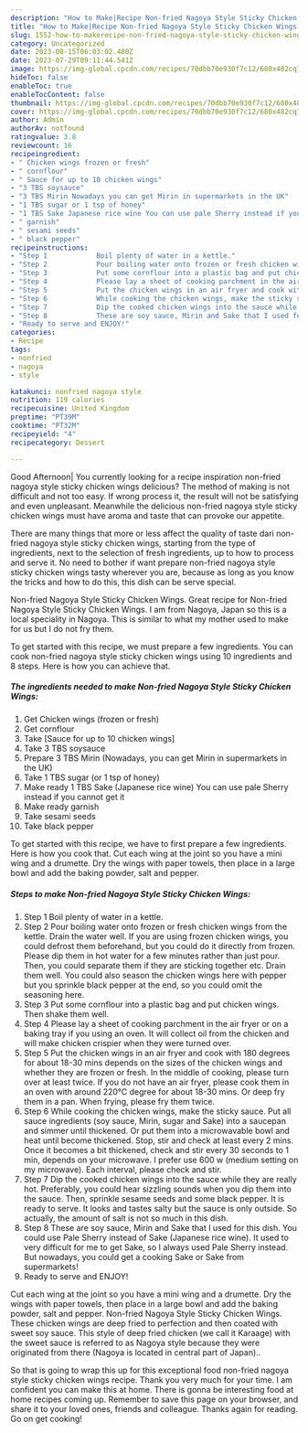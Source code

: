 ```yaml
---
description: "How to Make|Recipe Non-fried Nagoya Style Sticky Chicken Wings {That is Special"
title: "How to Make|Recipe Non-fried Nagoya Style Sticky Chicken Wings {That is Special"
slug: 1552-how-to-makerecipe-non-fried-nagoya-style-sticky-chicken-wings-that-is-special
category: Uncategorized
date: 2023-08-15T06:03:02.480Z
date: 2023-07-29T09:11:44.541Z
image: https://img-global.cpcdn.com/recipes/70dbb70e930f7c12/680x482cq70/non-fried-nagoya-style-sticky-chicken-wings-recipe-main-photo.jpg
hideToc: false
enableToc: true
enableTocContent: false
thumbnail: https://img-global.cpcdn.com/recipes/70dbb70e930f7c12/680x482cq70/non-fried-nagoya-style-sticky-chicken-wings-recipe-main-photo.jpg
cover: https://img-global.cpcdn.com/recipes/70dbb70e930f7c12/680x482cq70/non-fried-nagoya-style-sticky-chicken-wings-recipe-main-photo.jpg
author: Admin
authorAv: notfound
ratingvalue: 3.8
reviewcount: 16
recipeingredient:
- " Chicken wings frozen or fresh"
- " cornflour"
- " Sauce for up to 10 chicken wings"
- "3 TBS soysauce"
- "3 TBS Mirin Nowadays you can get Mirin in supermarkets in the UK"
- "1 TBS sugar or 1 tsp of honey"
- "1 TBS Sake Japanese rice wine You can use pale Sherry instead if you cannot get it"
- " garnish"
- " sesami seeds"
- " black pepper"
recipeinstructions:
- "Step 1            Boil plenty of water in a kettle."
- "Step 2            Pour boiling water onto frozen or fresh chicken wings from the kettle. Drain the water well. If you are using frozen chicken wings, you could defrost them beforehand, but you could do it directly from frozen. Please dip them in hot water for a few minutes rather than just pour. Then, you could separate them if they are sticking together etc. Drain them well.   You could also season the chicken wings here with pepper but you sprinkle black pepper at the end, so you could omit the seasoning here."
- "Step 3            Put some cornflour into a plastic bag and put chicken wings. Then shake them well."
- "Step 4            Please lay a sheet of cooking parchment in the air fryer or on a baking tray if you using an oven. It will collect oil from the chicken and will make chicken crispier when they were turned over."
- "Step 5            Put the chicken wings in an air fryer and cook with 180 degrees for about 18-30 mins depends on the sizes of the chicken wings and whether they are frozen or fresh. In the middle of cooking, please turn over at least twice.  If you do not have an air fryer, please cook them in an oven with around 220℃ degree for about 18-30 mins. Or deep fry them in a pan. When frying, please fry them twice."
- "Step 6            While cooking the chicken wings, make the sticky sauce. Put all sauce ingredients (soy sauce, Mirin, sugar and Sake) into a saucepan and simmer until thickened. Or put them into a microwavable bowl and heat until become thickened. Stop, stir and check at least every 2 mins. Once it becomes a bit thickened, check and stir every 30 seconds to 1 min, depends on your microwave. I prefer use 600 w (medium setting on my microwave). Each interval, please check and stir."
- "Step 7            Dip the cooked chicken wings into the sauce while they are really hot. Preferably, you could hear sizzling sounds when you dip them into the sauce. Then, sprinkle sesame seeds and some black pepper. It is ready to serve.  It looks and tastes salty but the sauce is only outside. So actually, the amount of salt is not so much in this dish."
- "Step 8            These are soy sauce, Mirin and Sake that I used for this dish. You could use Pale Sherry instead of Sake (Japanese rice wine). It used to very difficult for me to get Sake, so I always used Pale Sherry instead. But nowadays, you could get a cooking Sake or Sake from supermarkets!"
- "Ready to serve and ENJOY!"
categories:
- Recipe
tags:
- nonfried
- nagoya
- style

katakunci: nonfried nagoya style 
nutrition: 119 calories
recipecuisine: United Kingdom
preptime: "PT39M"
cooktime: "PT32M"
recipeyield: "4"
recipecategory: Dessert

---
```



Good Afternoon| You currently looking for a recipe inspiration non-fried nagoya style sticky chicken wings delicious? The method of making is not difficult and not too easy. If wrong process it, the result will not be satisfying and even unpleasant. Meanwhile the delicious non-fried nagoya style sticky chicken wings must have aroma and taste that can provoke our appetite.






There are many things that more or less affect the quality of taste dari non-fried nagoya style sticky chicken wings, starting from the type of ingredients, next to the selection of fresh ingredients, up to how to process and serve it. No need to bother if want prepare non-fried nagoya style sticky chicken wings tasty wherever you are, because as long as you know the tricks and how to do this, this dish can be serve  special.


Non-fried Nagoya Style Sticky Chicken Wings. Great recipe for Non-fried Nagoya Style Sticky Chicken Wings. I am from Nagoya, Japan so this is a local speciality in Nagoya. This is similar to what my mother used to make for us but I do not fry them.


To get started with this recipe, we must prepare a few ingredients. You can cook non-fried nagoya style sticky chicken wings using 10 ingredients and 8 steps. Here is how you can achieve that.

<!--inarticleads1-->

##### The ingredients needed to make Non-fried Nagoya Style Sticky Chicken Wings:

1. Get  Chicken wings (frozen or fresh)
1. Get  cornflour
1. Take  [Sauce for up to 10 chicken wings]
1. Take 3 TBS soysauce
1. Prepare 3 TBS Mirin (Nowadays, you can get Mirin in supermarkets in the UK)
1. Take 1 TBS sugar (or 1 tsp of honey)
1. Make ready 1 TBS Sake (Japanese rice wine) You can use pale Sherry instead if you cannot get it
1. Make ready  garnish
1. Take  sesami seeds
1. Take  black pepper


To get started with this recipe, we have to first prepare a few ingredients. Here is how you cook that. Cut each wing at the joint so you have a mini wing and a drumette. Dry the wings with paper towels, then place in a large bowl and add the baking powder, salt and pepper. 

<!--inarticleads2-->

##### Steps to make Non-fried Nagoya Style Sticky Chicken Wings:

1. Step 1            Boil plenty of water in a kettle.
1. Step 2            Pour boiling water onto frozen or fresh chicken wings from the kettle. Drain the water well. If you are using frozen chicken wings, you could defrost them beforehand, but you could do it directly from frozen. Please dip them in hot water for a few minutes rather than just pour. Then, you could separate them if they are sticking together etc. Drain them well.   You could also season the chicken wings here with pepper but you sprinkle black pepper at the end, so you could omit the seasoning here.
1. Step 3            Put some cornflour into a plastic bag and put chicken wings. Then shake them well.
1. Step 4            Please lay a sheet of cooking parchment in the air fryer or on a baking tray if you using an oven. It will collect oil from the chicken and will make chicken crispier when they were turned over.
1. Step 5            Put the chicken wings in an air fryer and cook with 180 degrees for about 18-30 mins depends on the sizes of the chicken wings and whether they are frozen or fresh. In the middle of cooking, please turn over at least twice.  If you do not have an air fryer, please cook them in an oven with around 220℃ degree for about 18-30 mins. Or deep fry them in a pan. When frying, please fry them twice.
1. Step 6            While cooking the chicken wings, make the sticky sauce. Put all sauce ingredients (soy sauce, Mirin, sugar and Sake) into a saucepan and simmer until thickened. Or put them into a microwavable bowl and heat until become thickened. Stop, stir and check at least every 2 mins. Once it becomes a bit thickened, check and stir every 30 seconds to 1 min, depends on your microwave. I prefer use 600 w (medium setting on my microwave). Each interval, please check and stir.
1. Step 7            Dip the cooked chicken wings into the sauce while they are really hot. Preferably, you could hear sizzling sounds when you dip them into the sauce. Then, sprinkle sesame seeds and some black pepper. It is ready to serve.  It looks and tastes salty but the sauce is only outside. So actually, the amount of salt is not so much in this dish.
1. Step 8            These are soy sauce, Mirin and Sake that I used for this dish. You could use Pale Sherry instead of Sake (Japanese rice wine). It used to very difficult for me to get Sake, so I always used Pale Sherry instead. But nowadays, you could get a cooking Sake or Sake from supermarkets!
1. Ready to serve and ENJOY!

Cut each wing at the joint so you have a mini wing and a drumette. Dry the wings with paper towels, then place in a large bowl and add the baking powder, salt and pepper. Non-fried Nagoya Style Sticky Chicken Wings. These chicken wings are deep fried to perfection and then coated with sweet soy sauce. This style of deep fried chicken (we call it Karaage) with the sweet sauce is referred to as Nagoya style because they were originated from there (Nagoya is located in central part of Japan).. 

So that is going to wrap this up for this exceptional food non-fried nagoya style sticky chicken wings recipe. Thank you very much for your time. I am confident you can make this at home. There is gonna be interesting food at home recipes coming up. Remember to save this page on your browser, and share it to your loved ones, friends and colleague. Thanks again for reading. Go on get cooking!
